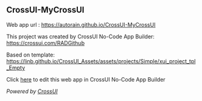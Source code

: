 ## CrossUI-MyCrossUI
Web app url : https://autorain.github.io/CrossUI-MyCrossUI

This project was created by CrossUI No-Code App Builder: https://crossui.com/RADGithub

Based on template: https://linb.github.io/CrossUI_Assets/assets/projects/Simple/xui_project_tpl_Empty

Click [here](https://crossui.com/RADGithub/#!from=github&owner=autorain&repo=CrossUI-MyCrossUI) to edit this web app in CrossUI No-Code App Builder

<i>Powered by [CrossUI](https://crossui.com)</i>
